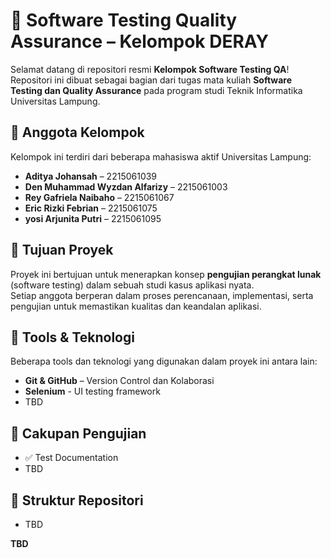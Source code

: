 # 🧪 Software Testing Quality Assurance – Kelompok DERAY

Selamat datang di repositori resmi **Kelompok Software Testing QA**!  
Repositori ini dibuat sebagai bagian dari tugas mata kuliah **Software Testing dan Quality Assurance** pada program studi Teknik Informatika Universitas Lampung.

## 👥 Anggota Kelompok

Kelompok ini terdiri dari beberapa mahasiswa aktif Universitas Lampung:

- **Aditya Johansah** – 2215061039  
- **Den Muhammad Wyzdan Alfarizy** – 2215061003
- **Rey Gafriela Naibaho** – 2215061067 
- **Eric Rizki Febrian** – 2215061075  
- **yosi Arjunita Putri** – 2215061095  

## 🎯 Tujuan Proyek

Proyek ini bertujuan untuk menerapkan konsep **pengujian perangkat lunak** (software testing) dalam sebuah studi kasus aplikasi nyata.  
Setiap anggota berperan dalam proses perencanaan, implementasi, serta pengujian untuk memastikan kualitas dan keandalan aplikasi.

## 🧰 Tools & Teknologi

Beberapa tools dan teknologi yang digunakan dalam proyek ini antara lain:

- **Git & GitHub** – Version Control dan Kolaborasi
- **Selenium** - UI testing framework
- TBD

## 📌 Cakupan Pengujian

- ✅ Test Documentation
- TBD

## 📁 Struktur Repositori
- TBD

**TBD**
